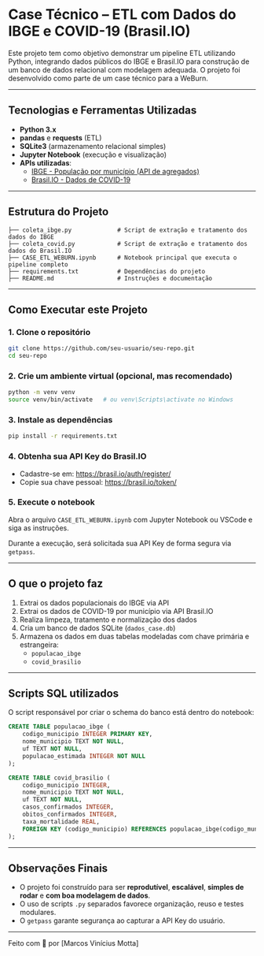 # Case Técnico – ETL com Dados do IBGE e COVID-19 (Brasil.IO)

Este projeto tem como objetivo demonstrar um pipeline ETL utilizando Python, integrando dados públicos do IBGE e Brasil.IO para construção de um banco de dados relacional com modelagem adequada. O projeto foi desenvolvido como parte de um case técnico para a WeBurn.

---

## Tecnologias e Ferramentas Utilizadas

- **Python 3.x**
- **pandas** e **requests** (ETL)
- **SQLite3** (armazenamento relacional simples)
- **Jupyter Notebook** (execução e visualização)
- **APIs utilizadas**:
  - [IBGE - População por município (API de agregados)](https://servicodados.ibge.gov.br/api/docs/agregados)
  - [Brasil.IO - Dados de COVID-19](https://brasil.io/dataset/covid19/)

---

## Estrutura do Projeto

```
├── coleta_ibge.py             # Script de extração e tratamento dos dados do IBGE
├── coleta_covid.py            # Script de extração e tratamento dos dados do Brasil.IO
├── CASE_ETL_WEBURN.ipynb      # Notebook principal que executa o pipeline completo
├── requirements.txt           # Dependências do projeto
├── README.md                  # Instruções e documentação
```

---

##  Como Executar este Projeto

### 1. Clone o repositório

```bash
git clone https://github.com/seu-usuario/seu-repo.git
cd seu-repo
```

### 2. Crie um ambiente virtual (opcional, mas recomendado)

```bash
python -m venv venv
source venv/bin/activate   # ou venv\Scripts\activate no Windows
```

### 3. Instale as dependências

```bash
pip install -r requirements.txt
```

### 4. Obtenha sua API Key do Brasil.IO

- Cadastre-se em: https://brasil.io/auth/register/
- Copie sua chave pessoal: https://brasil.io/token/

### 5. Execute o notebook

Abra o arquivo `CASE_ETL_WEBURN.ipynb` com Jupyter Notebook ou VSCode e siga as instruções.

Durante a execução, será solicitada sua API Key de forma segura via `getpass`.

---

## O que o projeto faz

1. Extrai os dados populacionais do IBGE via API
2. Extrai os dados de COVID-19 por município via API Brasil.IO
3. Realiza limpeza, tratamento e normalização dos dados
4. Cria um banco de dados SQLite (`dados_case.db`)
5. Armazena os dados em duas tabelas modeladas com chave primária e estrangeira:
   - `populacao_ibge`
   - `covid_brasilio`

---

## Scripts SQL utilizados

O script responsável por criar o schema do banco está dentro do notebook:

```sql
CREATE TABLE populacao_ibge (
    codigo_municipio INTEGER PRIMARY KEY,
    nome_municipio TEXT NOT NULL,
    uf TEXT NOT NULL,
    populacao_estimada INTEGER NOT NULL
);

CREATE TABLE covid_brasilio (
    codigo_municipio INTEGER,
    nome_municipio TEXT NOT NULL,
    uf TEXT NOT NULL,
    casos_confirmados INTEGER,
    obitos_confirmados INTEGER,
    taxa_mortalidade REAL,
    FOREIGN KEY (codigo_municipio) REFERENCES populacao_ibge(codigo_municipio)
);
```

---

## Observações Finais

- O projeto foi construído para ser **reprodutível**, **escalável**, **simples de rodar** e **com boa modelagem de dados**.
- O uso de scripts `.py` separados favorece organização, reuso e testes modulares.
- O `getpass` garante segurança ao capturar a API Key do usuário.

---

Feito com 💙 por [Marcos Vinícius Motta]
